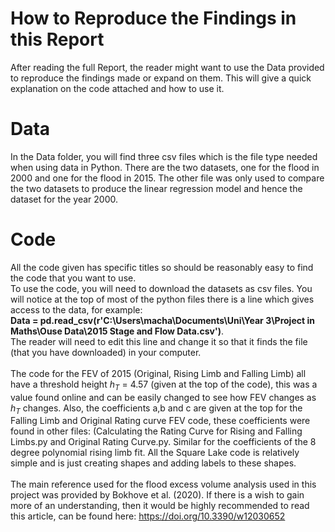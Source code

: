 # How to Reproduce the Findings in this Report
After reading the full Report, the reader might want to use the Data provided to reproduce the findings made or expand on them. This will give a quick explanation on the code attached and how to use it.

# Data 
In the Data folder, you will find three csv files which is the file type needed when using data in Python. There are the two datasets, one for the flood in 2000 and one for the flood in 2015. The other file was only used to compare the two datasets to produce the linear regression model and hence the dataset for the year 2000. 

# Code
All the code given has specific titles so should be reasonably easy to find the code that you want to use.<br/>
To use the code, you will need to download the datasets as csv files. You will notice at the top of most of the python files there is a line which gives access to the data, for example: <br/>
**Data = pd.read_csv(r'C:\Users\macha\Documents\Uni\Year 3\Project in Maths\Ouse Data\2015 Stage and Flow Data.csv')**. <br/> The reader will need to edit this line and change it so that it finds the file (that you have downloaded) in your computer. <br/> 
<br/>
The code for the FEV of 2015 (Original, Rising Limb and Falling Limb) all have a threshold height $h_T$ = 4.57 (given at the top of the code), this was a value found online and can be easily changed to see how FEV changes as $h_T$ changes. Also, the coefficients a,b and c are given at the top for the Falling Limb and Original Rating curve FEV code, these coefficients were found in other files: (Calculating the Rating Curve for Rising and Falling Limbs.py and Original Rating Curve.py. Similar for the coefficients of the 8 degree polynomial rising limb fit. All the Square Lake code is relatively simple and is just creating shapes and adding labels to these shapes.<br/> 
<br/>
The main reference used for the flood excess volume analysis used in this project was provided by Bokhove et al. (2020). If there is a wish to gain more of an understanding, then it would be highly recommended to read this article, can be found here: https://doi.org/10.3390/w12030652




